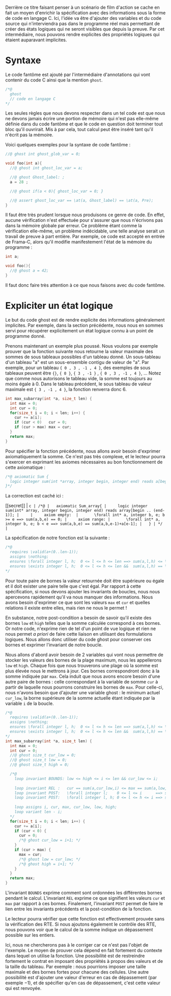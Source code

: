 Derrière ce titre faisant penser à un scénario de film d'action se cache en fait
un moyen d'enrichir la spécification avec des informations sous la forme de code
en langage C. Ici, l'idée va être d'ajouter des variables et du code source qui
n'interviendra pas dans le programme réel mais permettant de créer des états 
logiques qui ne seront visibles que depuis la preuve. Par cet intermédiaire, 
nous pouvons rendre explicites des propriétés logiques qui étaient auparavant
implicites.

# Syntaxe

Le code fantôme est ajouté par l'intermédiaire d'annotations qui vont contenir 
du code C ainsi que la mention ```ghost```. 

```c
/*@
  ghost
  // code en langage C
*/
```

Les seules règles que nous devons respecter dans un tel code est que nous ne 
devons jamais écrire une portion de mémoire qui n'est pas elle-même définie dans
du code fantôme et que le code en question doit terminer tout bloc qu'il ouvrirait.
Mis à par cela, tout calcul peut être inséré tant qu'il n'écrit pas la mémoire. 

Voici quelques exemples pour la syntaxe de code fantôme :

```c
//@ ghost int ghost_glob_var = 0;

void foo(int a){
  //@ ghost int ghost_loc_var = a;

  //@ ghost Ghost_label: ;
  a = 28 ;

  //@ ghost if(a < 0){ ghost_loc_var = 0; }

  //@ assert ghost_loc_var == \at(a, Ghost_label) == \at(a, Pre);
}
```

Il faut être très prudent lorsque nous produisons ce genre de code. En effet, 
aucune vérification n'est effectuée pour s'assurer que nous n'écrivons pas dans
la mémoire globale par erreur. Ce problème étant comme la vérification elle-même, 
un problème indécidable, une telle analyse serait un travail de preuve à part 
entière. Par exemple, ce code est accepté en entrée de Frama-C, alors qu'il 
modifie manifestement l'état de la mémoire du programme :

```c
int a;

void foo(){
  //@ ghost a = 42;
}
```

Il faut donc faire très attention à ce que nous faisons avec du code fantôme.

# Expliciter un état logique

Le but du code ghost est de rendre explicite des informations généralement 
implicites. Par exemple, dans la section précédente, nous nous en sommes servi
pour récupérer explicitement un état logique connu à un point de programme 
donné. 

Prenons maintenant un exemple plus poussé. Nous voulons par exemple prouver que
la fonction suivante nous retourne la valeur maximale des sommes de sous 
tableaux possibles d'un tableau donné. Un sous-tableau d'un tableau "a" est un
sous-ensemble contigu de valeur de "a". Par exemple, pour un tableau ```{ 0 , 3 , -1 , 4 }```,
des exemples de sous tableaux peuvent être ```{}```, ```{ 0 }```, ```{ 3 , -1 }```
, ```{ 0 , 3 , -1 , 4 }```, ... Notez que comme nous autorisons le tableau vide,
la somme est toujours au moins égale à 0. Dans le tableau précédent, le sous 
tableau de valeur maximale est ```{ 3 , -1 , 4 }```, la fonction renverra donc 6.

```c
int max_subarray(int *a, size_t len) {
  int max = 0;
  int cur = 0;
  for(size_t i = 0; i < len; i++) {
    cur += a[i];
    if (cur < 0)   cur = 0;
    if (cur > max) max = cur;
  }
  return max;
}
```

Pour spécifier la fonction précédente, nous allons avoir besoin d'exprimer 
axiomatiquement la somme. Ce n'est pas très complexe, et le lecteur pourra
s'exercer en exprimant les axiomes nécessaires au bon fonctionnement de cette 
axiomatique :

```c
/*@ axiomatic Sum {
  logic integer sum(int *array, integer begin, integer end) reads a[begin..(end-1)];
}*/
```

La correction est caché ici :

[[secret]]
| ```c
| /*@
|   axiomatic Sum_array{
|     logic integer sum(int* array, integer begin, integer end) reads array[begin .. (end-1)];
|    
|     axiom empty: 
|       \forall int* a, integer b, e; b >= e ==> sum(a,b,e) == 0;
|     axiom range:
|       \forall int* a, integer b, e; b < e ==> sum(a,b,e) == sum(a,b,e-1)+a[e-1];
|   }
| */
| ```

La spécification de notre fonction est la suivante :

```c
/*@ 
  requires \valid(a+(0..len-1));
  assigns \nothing;
  ensures \forall integer l, h;  0 <= l <= h <= len ==> sum(a,l,h) <= \result;
  ensures \exists integer l, h;  0 <= l <= h <= len &&  sum(a,l,h) == \result;
*/
```

Pour toute paire de bornes la valeur retournée doit être supérieure ou égale
et il doit exister une paire telle que c'est égal. Par rapport à cette spécification,
si nous devons ajouter les invariants de boucles, nous nous apercevons rapidement 
qu'il va nous manquer des informations. Nous avons besoin d'exprimer ce que sont
les valeurs ```max``` et ```cur``` et quelles relations il existe entre elles,
mais rien ne nous le permet !

En substance, notre post-condition a besoin de savoir qu'il existe des 
bornes ```low``` et ```high``` telles que la somme calculée correspond à ces bornes. 
Or notre code, n'exprime rien de tel d'un point de vue logique et rien ne nous 
permet *a priori* de faire cette liaison en utilisant des formulations logiques.
Nous allons donc utiliser du code ghost pour conserver ces bornes et exprimer 
l'invariant de notre boucle.

Nous allons d'abord avoir besoin de 2 variables qui vont nous permettre de stocker
les valeurs des bornes de la plage maximum, nous les appellerons ```low``` 
et ```high```. Chaque fois que nous trouverons une plage où la somme est plus 
élevée nous le mettrons à jour. Ces bornes correspondront donc à la somme indiquée
par ```max```. Cela induit que nous avons encore besoin d'une autre paire de 
bornes : celle correspondant à la variable de somme ```cur``` à partir de laquelle 
nous pourrons construire les bornes de ```max```. Pour celle-ci, nous n'avons 
besoin que d'ajouter une variable ghost : le minimum actuel ```cur_low```, la 
borne supérieure de la somme actuelle étant indiquée par la variable ```i``` de la 
boucle.

```c
/*@ 
  requires \valid(a+(0..len-1));
  assigns \nothing;
  ensures \forall integer l, h;  0 <= l <= h <= len ==> sum(a,l,h) <= \result;
  ensures \exists integer l, h;  0 <= l <= h <= len &&  sum(a,l,h) == \result;
*/
int max_subarray(int *a, size_t len) {
  int max = 0;
  int cur = 0;
  //@ ghost size_t cur_low = 0; 
  //@ ghost size_t low = 0;
  //@ ghost size_t high = 0; 

  /*@ 
    loop invariant BOUNDS: low <= high <= i <= len && cur_low <= i;
    
    loop invariant REL :   cur == sum(a,cur_low,i) <= max == sum(a,low,high);
    loop invariant POST:   \forall integer l;    0 <= l <= i      ==> sum(a,l,i) <= cur;
    loop invariant POST:   \forall integer l, h; 0 <= l <= h <= i ==> sum(a,l,h) <= max;
   
    loop assigns i, cur, max, cur_low, low, high;
    loop variant len - i; 
  */
  for(size_t i = 0; i < len; i++) {
    cur += a[i];
    if (cur < 0) {
      cur = 0;
      /*@ ghost cur_low = i+1; */
    }
    if (cur > max) {
      max = cur;
      /*@ ghost low = cur_low; */
      /*@ ghost high = i+1; */
    }
  }
  return max;
}
```

L'invariant ```BOUNDS``` exprime comment sont ordonnées les différentes bornes 
pendant le calcul. L'invariant ```REL``` exprime ce que signifient les 
valeurs ```cur``` et ```max``` par rapport à ces bornes. Finalement, 
l'invariant ```POST``` permet de faire le lien entre les invariants précédents 
et la post-condition de la fonction.

Le lecteur pourra vérifier que cette fonction est effectivement prouvée sans la
vérification des RTE. Si nous ajoutons également le contrôle des RTE, nous pouvons
voir que le calcul de la somme indique un dépassement possible sur les entiers.

Ici, nous ne chercherons pas à le corriger car ce n'est pas l'objet de l'exemple.
Le moyen de prouver cela dépend en fait fortement du contexte dans lequel on 
utilise la fonction. Une possibilité est de restreindre fortement le contrat en
imposant des propriétés à propos des valeurs et de la taille du tableau. Par 
exemple : nous pourrions imposer une taille maximale et des bornes fortes pour
chacune des cellules. Une autre possibilité est d'ajouter une valeur d'erreur
en cas de dépassement (par exemple $-1$), et de spécifier qu'en cas de 
dépassement, c'est cette valeur qui est renvoyée.